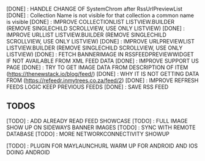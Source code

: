 
[DONE] : HANDLE CHANGE OF SystemChrom after RssUrlPreviewList
[DONE] : Collection Name is not visible for that collection a common name is visible
[DONE] : IMPROVE COLLECTIONLIST LISTVIEW.BUILDER (REMOVE SINGLECHILD SCROLLVIEW, USE ONLY LISTVIEW)
[DONE] : IMPROVE URLLIST LISTVIEW.BUILDER (REMOVE SINGLECHILD SCROLLVIEW, USE ONLY LISTVIEW)
[DONE] : IMPROVE URLPREVIEWLIST LISTVIEW.BUILDER (REMOVE SINGLECHILD SCROLLVIEW, USE ONLY LISTVIEW)
[DONE] : FETCH BANNERIMAGE IN RSSFEEDPREVIEWWIDGET IF NOT AVAILABLE FROM XML FEED DATA 
[DONE] : IMPROVE SUPPORT US PAGE
[DONE] : TRY TO GET IMAGE DATA FROM DESCRIPTION OF ITEM (https://thenewstack.io/blog/feed/)
[DONE] : WHY IT IS NOT GETTING DATA FROM (https://refeedr.inmytrees.co.za/feed/2)
[DONE] : IMPROVE REFRESH FEEDS LOGIC KEEP PREVIOUS FEEDS
[DONE] : SAVE RSS FEED 



## TODOS
[TODO] : ADD ALREADY READ FEED SHOWCASE
[TODO] : FULL IMAGE SHOW UP ON SIDEWAYS BANNER IMAGES
[TODO] : SYNC WITH REMOTE DATABASE
[TODO] : MORE NETWORKCONNECTIVITY SHOWUP



[TODO] : PLUGIN FOR MAYLAUNCHURL WARM UP FOR ANDROID AND IOS
         DOING ANDROID
